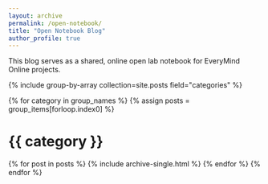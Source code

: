 ```yaml
---
layout: archive
permalink: /open-notebook/
title: "Open Notebook Blog"
author_profile: true
---
```


This blog serves as a shared, online open lab notebook for EveryMind Online projects.  

{% include group-by-array collection=site.posts field="categories" %}

{% for category in group_names %}
  {% assign posts = group_items[forloop.index0] %}
  <h1 id="{{ category | slugify }}" class="archive__subtitle">{{ category }}</h1>
  {% for post in posts %}
    {% include archive-single.html %}
  {% endfor %}
{% endfor %}
